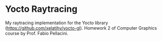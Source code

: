 # Yocto Raytracing
My raytracing implementation for the Yocto library (https://github.com/xelatihy/yocto-gl). Homework 2 of Computer Graphics course by Prof. Fabio Pellacini.
